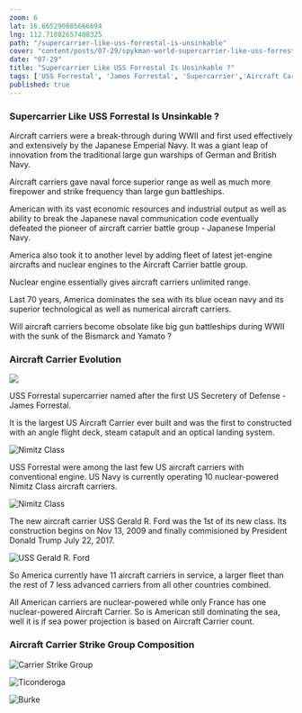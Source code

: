```yaml
---
zoom: 6
lat: 16.665290685666694
lng: 112.71882657408325
path: "/supercarrier-like-uss-forrestal-is-unsinkable"
cover: "content/posts/07-29/spykman-world-supercarrier-like-uss-forrestal-is-unsinkable.png"
date: "07-29"
title: "Supercarrier Like USS Forrestal Is Unsinkable ?"
tags: ['USS Forrestal', 'James Forrestal', 'Supercarrier','Aircraft Carrier','US Navy','Blue Ocean Navy','Submarine','Longrange Missle','Spykman World','Nicholas Spykman']    
published: true
---
```

### Supercarrier Like USS Forrestal Is Unsinkable ?

Aircraft carriers were a break-through during WWII and first used effectively and extensively by the Japanese Emperial Navy. It was a giant leap of innovation from the traditional large gun warships of German and British Navy. 

Aircraft carriers gave naval force superior range as well as much more firepower and strike frequency than large gun battleships.

American with its vast economic resources and industrial output as well as ability to break the Japanese naval communication code eventually defeated the pioneer of aircraft carrier battle group - Japanese Imperial Navy.

America also took it to another level by adding fleet of latest jet-engine aircrafts and nuclear engines to the Aircraft Carrier battle group. 

Nuclear engine essentially gives aircraft carriers unlimited range.

Last 70 years, America dominates the sea with its blue ocean navy and its superior technological as well as numerical aircraft carriers.

Will aircraft carriers become obsolate like big gun battleships during WWII with the sunk of the Bismarck and Yamato ?

### Aircraft Carrier Evolution

![](https://upload.wikimedia.org/wikipedia/commons/d/d8/James_Forrestal_-_SecOfDef.jpg)

USS Forrestal supercarrier named after the first US Secretery of Defense - James Forrestal. 

It is the largest US Aircraft Carrier ever built and was the first to constructed with an angle flight deck, steam catapult and an optical landing system.

![Nimitz Class](content/posts/07-29/Nimitz_class_Carrier01.png)

USS Forrestal were among the last few US aircraft carriers with conventional engine. US Navy is currently operating 10 nuclear-powered Nimitz Class aircraft carriers.

![Nimitz Class](content/posts/07-29/Nimitz_class_Carrier02.png)

The new aircraft carrier USS Gerald R. Ford was the 1st of its new class.
Its construction begins on Nov 13, 2009 and finally commisioned by President Donald Trump July 22, 2017.

![USS Gerald R. Ford](https://upload.wikimedia.org/wikipedia/commons/thumb/b/b2/USS_Gerald_R._Ford_%28CVN-78%29_underway_on_8_April_2017.JPG/1024px-USS_Gerald_R._Ford_%28CVN-78%29_underway_on_8_April_2017.JPG)

So America currently have 11 aircraft carriers in service, a larger fleet than the rest of 7 less advanced carriers from all other countries combined. 

All American carriers are nuclear-powered while only France has one nuclear-powered Aircraft Carrier. So is American still dominating the sea, well it is if sea power projection is based on Aircraft Carrier count. 


### Aircraft Carrier Strike Group Composition

![Carrier Strike Group](content/posts/07-29/US_Carrier_Strike_Group.png)


![Ticonderoga](content/posts/07-29/Ticonderoga_cruiser.png)

![Burke](content/posts/07-29/Burke_destroyer.png)




